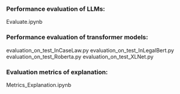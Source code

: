 ### Performance evaluation of LLMs:
Evaluate.ipynb

### Performance evaluation of transformer models:
evaluation_on_test_InCaseLaw.py
evaluation_on_test_InLegalBert.py
evaluation_on_test_Roberta.py
evaluation_on_test_XLNet.py

### Evaluation metrics of explanation:
Metrics_Explanation.ipynb
